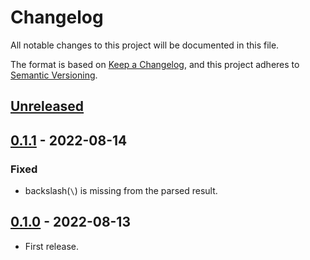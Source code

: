 # Changelog

All notable changes to this project will be documented in this file.

The format is based on [Keep a Changelog](https://keepachangelog.com/en/1.0.0/),
and this project adheres to [Semantic Versioning](https://semver.org/spec/v2.0.0.html).

## [Unreleased]

## [0.1.1] - 2022-08-14

### Fixed

- backslash(`\`) is missing from the parsed result.

## [0.1.0] - 2022-08-13

- First release.

[Unreleased]: https://github.com/7sDream/tui-markup/compare/v0.1.1..HEAD
[0.1.1]: https://github.com/7sDream/tui-markup/compare/v0.1.0..v0.1.1
[0.1.0]: https://github.com/7sDream/tui-markup/releases/tag/v0.1.0
